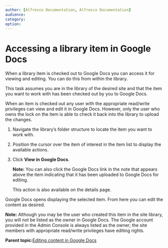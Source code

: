 ```yaml
---
author: [Alfresco Documentation, Alfresco Documentation]
audience: 
category: 
option: 
---
```


# Accessing a library item in Google Docs

When a library item is checked out to Google Docs you can access it for viewing and editing. You can do this from within the library.

This task assumes you are in the library of the desired site and that the item you want to work with has been checked out by you to Google Docs.

When an item is checked out any user with the appropriate read/write privileges can view and edit it in Google Docs. However, only the user who owns the lock on the item is able to check it back into the library to upload the changes.

1.  Navigate the library’s folder structure to locate the item you want to work with.

2.  Position the cursor over the item of interest in the item list to display the available actions.

3.  Click **View in Google Docs**.

    **Note:** You can also click the Google Docs link in the note that appears above the item indicating that it has been uploaded to Google Docs for editing.

    This action is also available on the details page.


Google Docs opens displaying the selected item. From here you can edit the content as desired.

**Note:** Although you may be the user who created this item in the site library, you will not be listed as the owner in Google Docs. The Google account provided in the Admin Console is always listed as the owner; the site members with appropriate read/write privileges have editing rights.

**Parent topic:**[Editing content in Google Docs](../concepts/library-item-google-intro.md)

